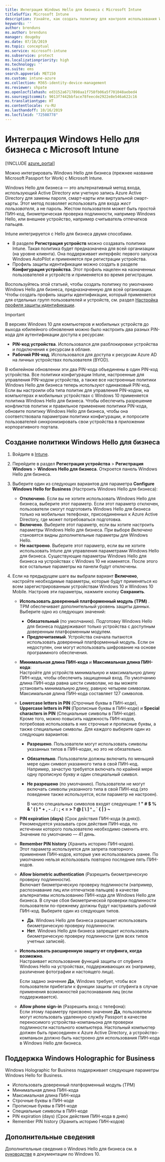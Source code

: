 ```yaml
---
title: Интеграция Windows Hello для бизнеса с Microsoft Intune
titleSuffix: Microsoft Intune
description: Узнайте, как создать политику для контроля использования Windows Hello для бизнеса на управляемых устройствах."
keywords: ''
author: brenduns
ms.author: brenduns
manager: dougeby
ms.date: 07/18/2019
ms.topic: conceptual
ms.service: microsoft-intune
ms.subservice: protect
ms.localizationpriority: high
ms.technology: ''
ms.suite: ems
search.appverid: MET150
ms.custom: intune-azure
ms.collection: M365-identity-device-management
ms.reviewer: shpate
ms.openlocfilehash: ed3152a6717898aa1f758fb06a5f701048aebed4
ms.sourcegitcommit: 9013f7442bbface78feecde2922e8e546a622c16
ms.translationtype: HT
ms.contentlocale: ru-RU
ms.lasthandoff: 10/16/2019
ms.locfileid: "72508778"
---
```

# <a name="integrate-windows-hello-for-business-with-microsoft-intune"></a>Интеграция Windows Hello для бизнеса с Microsoft Intune  


[!INCLUDE [azure_portal](../includes/azure_portal.md)]

Можно интегрировать Windows Hello для бизнеса (прежнее название Microsoft Passport for Work) с Microsoft Intune.

 Windows Hello для бизнеса — это альтернативный метод входа, использующий Active Directory или учетную запись Azure Active Directory для замены пароля, смарт-карты или виртуальной смарт-карты. Этот метод позволяет использовать для входа *жест пользователя*, а не пароль. Жестом пользователя может быть простой ПИН-код, биометрическая проверка подлинности, например Windows Hello, или внешнее устройство, например считыватель отпечатков пальцев.

Intune интегрируется с Hello для бизнеса двумя способами.

- В разделе **Регистрация устройств** можно создавать политики Intune. Такая политика будет предназначена для всей организации (на уровне клиента). Она поддерживает интерфейс первого запуска Windows AutoPilot и применяется при регистрации устройства. 
- Профиль защиты идентификации можно создать в разделе **Конфигурация устройства**. Этот профиль нацелен на назначенных пользователей и устройств и применяется во время регистрации. 

Воспользуйтесь этой статьей, чтобы создать политику по умолчанию Windows Hello для бизнеса, предназначенную для всей организации. Чтобы создать профиль защиты идентификации, который применяется для отдельных групп пользователей и устройств, см. раздел [Настройка профиля защиты идентификации](identity-protection-configure.md).  

<!--- - You can store authentication certificates in the Windows Hello for Business key storage provider (KSP). For more information, see [Secure resource access with certificate profiles in Microsoft Intune](secure-resource-access-with-certificate-profiles.md). --->

> [!IMPORTANT]
> В версиях Windows 10 для компьютеров и мобильных устройств до выхода юбилейного обновления можно было настроить два разных PIN-кода для аутентификации доступа к ресурсам:
> - **PIN-код устройства**. Использовался для разблокировки устройства и подключения к ресурсам в облаке.
> - **Рабочий PIN-код**. Использовался для доступа к ресурсам Azure AD на личных устройствах пользователя (BYOD).
> 
> В юбилейном обновлении эти два PIN-кода объединены в один PIN-код устройства.
> Все политики конфигурации Intune, настроенные для управления PIN-кодом устройства, а также все настроенные политики Windows Hello для бизнеса теперь используют одинаковый PIN-код.
> Если вы настроили оба типа политик для управления PIN-кодом, на компьютерах и мобильных устройствах с Windows 10 применяется политика Windows Hello для бизнеса.
> Чтобы обеспечить разрешение конфликтов политик и правильное применение политики PIN-кода, обновите политику Windows Hello для бизнеса, чтобы она соответствовала параметрам политики конфигурации, и попросите пользователей синхронизировать свои устройства в приложении корпоративного портала.



## <a name="create-a-windows-hello-for-business-policy"></a>Создание политики Windows Hello для бизнеса

1. Войдите в [Intune](https://go.microsoft.com/fwlink/?linkid=2090973).

2. Перейдите в раздел **Регистрация устройства** > **Регистрация Windows** > **Windows Hello для бизнеса**. Откроется панель Windows Hello для бизнеса.

3. Выберите один из следующих вариантов для параметра **Configure Windows Hello for Business** (Настроить Windows Hello для бизнеса):

    - **Отключено**. Если вы не хотите использовать Windows Hello для бизнеса, выберите этот параметр. Если этот параметр отключен, пользователи смогут подготовить Windows Hello для бизнеса только на мобильных телефонах, присоединенных к Azure Active Directory, где может потребоваться подготовка.
    - **Включено**. Выберите этот параметр, если вы хотите настроить параметры Windows Hello для бизнеса.  При выборе *Включено* становятся видны дополнительные параметры для Windows Hello. 
    - **Не настроено**. Выберите этот параметр, если вы не хотите использовать Intune для управления параметрами Windows Hello для бизнеса. Существующие параметры Windows Hello для бизнеса на устройствах с Windows 10 не изменятся. После этого все остальные параметры на панели будут отключены.

4. Если на предыдущем шаге вы выбрали вариант **Включено**, настройте необходимые параметры, которые будут применяться ко всем зарегистрированным устройствам Windows 10 и Windows 10 Mobile. Настроив эти параметры, нажмите кнопку **Сохранить**.

   - **Использовать доверенный платформенный модуль (TPM)** .  
     TPM обеспечивает дополнительный уровень защиты данных. Выберите одно из следующих значений:

     - **Обязательный** (по умолчанию). Подготовку Windows Hello для бизнеса поддерживают только устройства с доступным доверенным платформенным модулем.
     - **Предпочитаемый**. Устройства сначала пытаются использовать доверенный платформенный модуль. Если он недоступен, они могут использовать шифрование на основе программного обеспечения.

   - **Минимальная длина ПИН-кода** и **Максимальная длина ПИН-кода**:  
     Настройте для устройств минимальную и максимальную длину ПИН-кода, чтобы обеспечить защищенный вход. По умолчанию длина ПИН-кода равна шести символам, но вы можете установить минимальную длину, равную четырем символам. Максимальная длина ПИН-кода составляет 127 символов.

   - **Lowercase letters in PIN** (Строчные буквы в ПИН-коде), **Uppercase letters in PIN** (Прописные буквы в ПИН-коде) и **Special characters in PIN** (Специальные символы в ПИН-коде).  
     Кроме того, можно повысить надежность ПИН-кодов, потребовав использовать в них строчные и прописные буквы, а также специальные символы. Для каждого выберите один из следующих вариантов:

     - **Разрешено**. Пользователи могут использовать символы указанных типов в ПИН-кодах, но это не обязательно.

     - **Обязательно**. Пользователи должны включить по меньшей мере один символ указанного типа в свой ПИН-код. Например, зачастую требуется включать по крайней мере одну прописную букву и один специальный символ.

     - **Не разрешено** (по умолчанию). Пользователи не могут включать символы указанного типа в свой ПИН-код (это поведение также используется, если параметр не настроен).   

       В число специальных символов входят следующие: **! " # $ % &amp; ' ( ) &#42; + , - . / : ; &lt; = &gt; ? @ [ \ ] ^ _ &#96; { &#124; } ~**

   - **PIN expiration (days)** (Срок действия ПИН-кода (в днях)).  
     Рекомендуется указывать срок действия ПИН-кода, по истечении которого пользователю необходимо сменить его. Значение по умолчанию — 41 день.

   - **Remember PIN history** (Хранить историю ПИН-кодов).  
     Этот параметр используется для запрета повторного применения ПИН-кодов, которые уже использовались ранее. По умолчанию нельзя использовать повторно последние пять ПИН-кодов.

   - **Allow biometric authentication** (Разрешить биометрическую проверку подлинности).  
     Включает биометрическую проверку подлинности (например, распознавание лиц или отпечатков пальцев) в качестве альтернативы использованию ПИН-кода для Windows Hello для бизнеса. В случае сбоя биометрической проверки подлинности пользователи по-прежнему должны будут настраивать рабочий ПИН-код. Выберите один из следующих типов.

     - **Да**. Windows Hello для бизнеса разрешает использовать биометрическую проверку подлинности.
     - **Нет**. Windows Hello для бизнеса запрещает использовать биометрическую проверку подлинности (для всех типов учетных записей).

   - **Использовать расширенную защиту от спуфинга, когда возможно**.  
     Настраивает использование функций защиты от спуфинга Windows Hello на устройствах, поддерживающих их (например, различение фотографии и настоящего лица).  

     Если задано значение **Да**, Windows требует, чтобы все пользователи прибегали к функции защиты от спуфинга в случае применения возможностей распознавания лиц (если поддерживается).

   - **Allow phone sign-in** (Разрешить вход с телефона):  
     Если этому параметру присвоено значение **Да**, пользователи могут использовать удаленную службу Passport в качестве переносимого устройства-компаньона для проверки подлинности настольного компьютера. Настольный компьютер должен быть присоединен к Azure Active Directory, а устройство-компаньон должно быть настроено для использования ПИН-кода в Windows Hello для бизнеса.

## <a name="windows-holographic-for-business-support"></a>Поддержка Windows Holographic for Business

Windows Holographic for Business поддерживает следующие параметры Windows Hello for Business.

- Использовать доверенный платформенный модуль (TPM)
- Минимальная длина ПИН-кода
- Максимальная длина ПИН-кода
- Строчные буквы в ПИН-коде
- Прописные буквы в ПИН-коде
- Специальные символы в ПИН-коде
- PIN expiration (days) (Срок действия ПИН-кода в днях)
- Remember PIN history (Хранить историю ПИН-кодов)

## <a name="further-information"></a>Дополнительные сведения
Дополнительные сведения о Windows Hello для бизнеса см. в [руководстве](https://technet.microsoft.com/library/mt589441.aspx) в документации по Windows 10.
